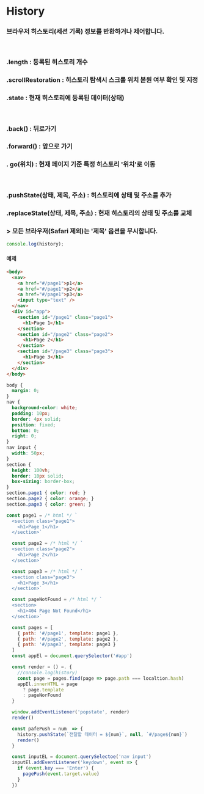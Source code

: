 # History

### 브라우저 히스토리(세션 기록) 정보를 반환하거나 제어합니다.

<br/>

### .length : 등록된 히스토리 개수

### .scrollRestoration : 히스토리 탐색시 스크롤 위치 볻원 여부 확인 및 지정

### .state : 현재 히스토리에 등록된 데이터(상태)

<br/>

### .back() : 뒤로가기

### .forward() : 앞으로 가기

### . go(위치) : 현재 페이지 기준 툭정 히스토리 '위치'로 이동

<br/>

### .pushState(상태, 제목, 주소) : 히스토리에 상태 및 주소를 추가

### .replaceState(상태, 제목, 주소) : 현재 히스토리의 상태 및 주소를 교체

### > 모든 브라우저(Safari 제외)는 '제목' 옵션을 무시합니다.

```javascript
console.log(history);
```

#### 예제

```HTML
<body>
  <nav>
    <a href="#/page1">p1</a>
    <a href="#/page1">p2</a>
    <a href="#/page1">p3</a>
    <input type="text" />
  </nav>
  <div id="app">
    <section id="/page1" class="page1">
      <h1>Page 1</h1>
    </section>
    <section id="/page2" class="page2">
      <h1>Page 2</h1>
    </section>
    <section id="/page3" class="page3">
      <h1>Page 3</h1>
    </section>
  </div>
</body>
```

```CSS
body {
  margin: 0;
}
nav {
  background-color: white;
  padding: 10px;
  border: 4px solid;
  position: fixed;
  bottom: 0;
  right: 0;
}
nav input {
  width: 50px;
}
section {
  height: 100vh;
  border: 10px solid;
  box-sizing: border-box;
}
section.page1 { color: red; }
section.page2 { color: orange; }
section.page3 { color: green; }
```

```javascript
const page1 = /* html */ `
  <section class="page1">
    <h1>Page 1</h1>
  </section>`

  const page2 = /* html */ `
  <section class="page2">
    <h1>Page 2</h1>
  </section>`

  const page3 = /* html */ `
  <section class="page3">
    <h1>Page 3</h1>
  </section>`

  const pageNotFound = /* html */ `
  <section>
    <h1>404 Page Not Found</h1>
  </section>`

  const pages = [
    { path: '#/page1', template: page1 },
    { path: '#/page2', template: page2 },
    { path: '#/page3', template: page3 }
  ]
  const appEl = document.querySelector('#app')

  const render = () =. {
    //console.log(history)
    const page = pages.find(page => page.path === localtion.hash)
    appEl.innerHTML = page
      ? page.template
      : pageNorFound
  }

  window.addEventListener('popstate', render)
  render()

  const pafePush = num  => {
    history.pushState(`전달할 데이터 = ${num}`, null, `#/page${num}`)
    render()
  }

  const inputEL = document.querySelectoe('nav input')
  inputEl.addEventListener('keydown', event => {
    if (event.key === 'Enter') {
      pagePush(event.target.value)
    }
  })
```
